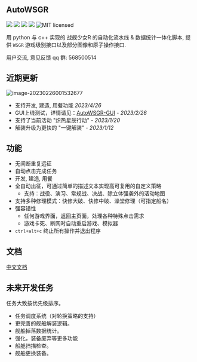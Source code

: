 ## AutoWSGR

![](https://img.shields.io/github/repo-size/huan-yp/Auto-WSGR) ![](https://img.shields.io/pypi/v/AutoWSGR) ![](https://img.shields.io/pypi/dm/AutoWSGR) ![](https://img.shields.io/github/issues/huan-yp/Auto-WSGR) ![MIT licensed](https://img.shields.io/badge/license-MIT-brightgreen.svg)

用 python 与 c++ 实现的 战舰少女R 的自动化流水线 & 数据统计一体化脚本, 提供 `WSGR` 游戏级别接口以及部分图像和原子操作接口.

用户交流, 意见反馈 qq 群: 568500514

## 近期更新

![image-20230226001532677](/.assets/GUI.png)
- 支持开发, 建造, 用餐功能 *2023/4/26*
- GUI上线测试，详情请见：[AutoWSGR-GUI](https://github.com/Nickydusk/AutoWSGR-GUI) - *2023/2/26*
- 支持了当前活动 "炽热星辰行动" - *2023/1/20*
- 解装升级为更快的 "一键解装" - *2023/1/12*


## 功能

- 无间断重复远征
- 自动点击完成任务
- 开发, 建造, 用餐
- 全自动出征，可通过简单的描述文本实现高可复用的自定义策略
  - 支持：战役、演习、常规战、决战、除立体强袭外的活动地图
- 支持多种修理模式：快修大破、快修中破、澡堂修理（可指定船名）
- 强容错性
  - 任何游戏界面，返回主页面，处理各种特殊点击需求
  - 游戏卡死、断网时自动重启游戏、模拟器
- `ctrl+alt+c` 终止所有操作并退出程序


## 文档

[中文文档](/documentation/%E4%BD%BF%E7%94%A8%E8%AF%B4%E6%98%8E.md)


## 未来开发任务

任务大致按优先级排序。 
- 任务调度系统（对轮换策略的支持）
- 更完善的舰船解装逻辑。
- 舰船掉落数据统计。
- 强化，装备废弃等更多功能
- 船舱扫描检查。
- 舰船更换装备。
